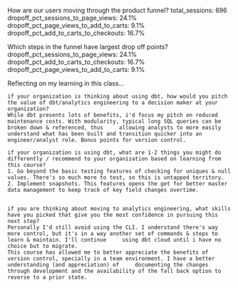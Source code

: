 How are our users moving through the product funnel?
    total_sessions: 696 
    dropoff_pct_sessions_to_page_views: 24.1%
    dropoff_pct_page_views_to_add_to_carts: 9.1%
    dropoff_pct_add_to_carts_to_checkouts: 16.7% 	 	

Which steps in the funnel have largest drop off points?
    dropoff_pct_sessions_to_page_views: 24.1%
    dropoff_pct_add_to_carts_to_checkouts: 16.7%
    dropoff_pct_page_views_to_add_to_carts: 9.1%

Reflecting on my learning in this class...

    if your organization is thinking about using dbt, how would you pitch the value of dbt/analytics engineering to a decision maker at your organization?
    While dbt presents lots of benefits, i'd focus my pitch on reduced maintenance costs. With modularity, typical long SQL queries can be broken down & referenced, thus     allowing analysts to more easily understand what has been built and transition quicker into an engineer/analyst role. Bonus points for version control.
    
    if your organization is using dbt, what are 1-2 things you might do differently / recommend to your organization based on learning from this course?
    1. Go beyond the basic testing features of checking for uniques & null values. There's so much more to test, so this is untapped territory.
    2. Implement snapshots. This features opens the get for better master data management to keep track of key field changes overtime.
    
    
    if you are thinking about moving to analytics engineering, what skills have you picked that give you the most confidence in pursuing this next step?
    Personally I'd still avoid using the CLI. I understand there's way more control, but it's in a way another set of commands & steps to learn & maintain. I'll continue     using dbt cloud until i have no choice but to migrate.
    This course has allowed me to better appreciate the benefits of version control, specially in a team environment. I have a better understanding (and appreciation) of     documenting the changes through development and the availability of the fall back option to reverse to a prior state.


